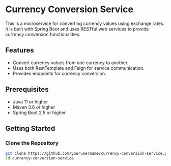 # Currency Conversion Service

This is a microservice for converting currency values using exchange rates. It is built with Spring Boot and uses RESTful web services to provide currency conversion functionalities.

## Features

- Convert currency values from one currency to another.
- Uses both RestTemplate and Feign for service communication.
- Provides endpoints for currency conversion.

## Prerequisites

- Java 11 or higher
- Maven 3.6 or higher
- Spring Boot 2.5 or higher

## Getting Started

### Clone the Repository

```bash
git clone https://github.com/yourusername/currency-conversion-service.git
cd currency-conversion-service
